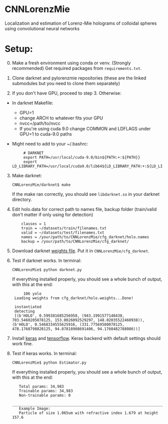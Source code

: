 # CNNLorenzMie
Localization and estimation of Lorenz-Mie holograms of colloidal spheres using convolutional neural networks


# Setup:
0. Make a fresh environment using conda or venv. (Strongly recommended) Get required packages from `requirements.txt`.

1. Clone darknet and pylorenzmie repositories (these are the linked submodules but you need to clone them separately)

2. If you don't have GPU, proceed to step 3. Otherwise:

- In darknet Makefile:
  - GPU=1
  - change ARCH to whatever fits your GPU
  - nvcc=/path/to/nvcc
  - If you're using cuda 9.0 change COMMON and LDFLAGS under GPU=1 to cuda-9.0 paths

- Might need to add to your ~/.bashrc:

	       # DARKNET
	       export PATH=/usr/local/cuda-9.0/bin${PATH:+:${PATH}}
	       export LD_LIBRARY_PATH=/usr/local/cuda9.0/lib64${LD_LIBRARY_PATH:+:${LD_LIBRARY_PATH}}

3. Make darknet: 

	`CNNLorenzMie/darknet$ make` 
	
   If the make ran correctly, you should see `libdarknet.so` in your darknet directory.
   
4. Edit holo.data for correct path to names file, backup folder (train/valid don't matter if only using for detection)
		
	       classes = 1
	       train = ~/datasets/train/filenames.txt
	       valid = ~/datasets/test/filenames.txt
	       names = /your/path/to/CNNLorenzMie/cfg_darknet/holo.names
	       backup = /your/path/to/CNNLorenzMie/cfg_darknet/
		
5. Download darknet [weights file](https://drive.google.com/open?id=1TvffNd64VH0SWM5b7Tkki75SPxo27LUc). Put it in `CNNLorenzMie/cfg_darknet`.

6. Test if darknet works. In terminal:

	`CNNLorenzMie$ python darknet.py` 
	
   If everything installed properly, you should see a whole bunch of output, with this at the end:
   
   	        106 yolo
		Loading weights from cfg_darknet/holo.weights...Done!

		instantiated
		detecting
		[(b'HOLO', 0.599381685256958, (943.1991577148438, 703.5460205078125, 153.0026092529297, 148.02035522460938)), 		      (b'HOLO', 0.5468334555625916, (331.77569580078125, 478.1768798828125, 94.87818908691406, 94.1760482788086))]

   
7. Install [keras](https://keras.io/#installation) and [tensorflow](https://www.tensorflow.org/install). Keras backend with default settings should work fine.

8. Test if keras works. In terminal:

	`CNNLorenzMie$ python Estimator.py`
	
   If everything installed properly, you should see a whole bunch of output, with this at the end:
   
   	      Total params: 34,983
	      Trainable params: 34,983
	      Non-trainable params: 0
	      __________________________________________________________________________________________________
	      Example Image:
	      Particle of size 1.065um with refractive index 1.679 at height 157.6

